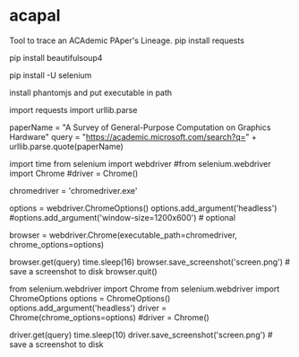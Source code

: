 # acapal
Tool to trace an ACAdemic PAper's Lineage.
pip install requests

pip install beautifulsoup4

pip install -U selenium

install phantomjs and put executable in path


import requests
import urllib.parse

paperName = "A Survey of General-Purpose Computation on Graphics Hardware"
query = "https://academic.microsoft.com/search?q=" + urllib.parse.quote(paperName)

import time
from selenium import webdriver
#from selenium.webdriver import Chrome
#driver = Chrome()

chromedriver = 'chromedriver.exe'
 
options = webdriver.ChromeOptions()
options.add_argument('headless')
#options.add_argument('window-size=1200x600') # optional
 
browser = webdriver.Chrome(executable_path=chromedriver, chrome_options=options)
 
browser.get(query)
time.sleep(16)
browser.save_screenshot('screen.png') # save a screenshot to disk
browser.quit()
 

from selenium.webdriver import Chrome
from selenium.webdriver import ChromeOptions
options = ChromeOptions()
options.add_argument('headless')
driver = Chrome(chrome_options=options)
#driver = Chrome()

driver.get(query)
time.sleep(10)
driver.save_screenshot('screen.png') # save a screenshot to disk
